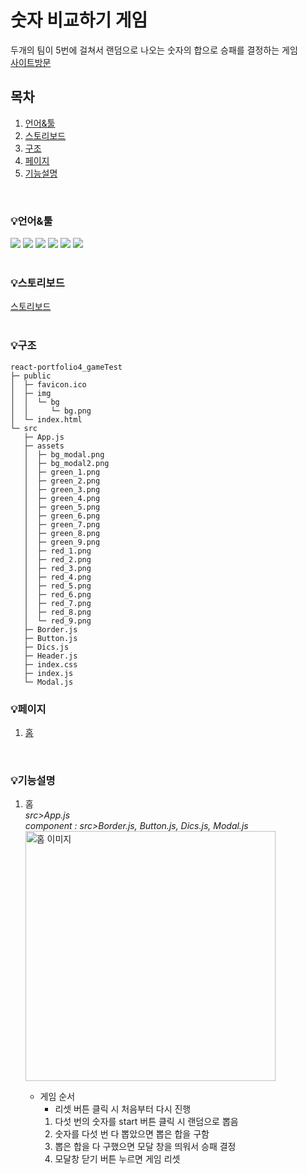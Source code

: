 # 숫자 비교하기 게임
두개의 팀이 5번에 걸쳐서 랜덤으로 나오는 숫자의 합으로 승패를 결정하는 게임<br />
[사이트방문](https://ysoo-game-num.s3.ap-northeast-2.amazonaws.com/index.html)
## 목차
1. [언어&#x0026;툴](#언어&툴)
2. [스토리보드](#스토리보드)
3. [구조](#구조)
4. [페이지](#페이지)
5. [기능설명](#기능설명)

<br />

### 💡언어&#x0026;툴
<img src="https://img.shields.io/badge/HTML5-E34F26?style=E34F26&logo=HTML5&logoColor=fff"/> <img src="https://img.shields.io/badge/CSS3-1572B6?style=1572B6&logo=CSS3&logoColor=fff"/> <img src="https://img.shields.io/badge/JavaScript-F7DF1E?style=F7DF1E&logo=JavaScript&logoColor=333"/> <img src="https://img.shields.io/badge/Node.js-339933?style=339933&logo=Node.js&logoColor=fff"/> <img src="https://img.shields.io/badge/npm-CB3837?style=CB3837&logo=npm&logoColor=fff"/> <img src="https://img.shields.io/badge/React-61DAFB?style=61DAFB&logo=React&logoColor=fff"/>
<br />
<br />

### 💡스토리보드
[스토리보드](http://ys-2023-portfolio.s3-website.ap-northeast-2.amazonaws.com/pdf/gameTest.pdf)
<br />
<br />

### 💡구조
```
react-portfolio4_gameTest
├─ public
│  ├─ favicon.ico
│  ├─ img
│  │  └─ bg
│  │     └─ bg.png
│  └─ index.html
└─ src
   ├─ App.js
   ├─ assets
   │  ├─ bg_modal.png
   │  ├─ bg_modal2.png
   │  ├─ green_1.png
   │  ├─ green_2.png
   │  ├─ green_3.png
   │  ├─ green_4.png
   │  ├─ green_5.png
   │  ├─ green_6.png
   │  ├─ green_7.png
   │  ├─ green_8.png
   │  ├─ green_9.png
   │  ├─ red_1.png
   │  ├─ red_2.png
   │  ├─ red_3.png
   │  ├─ red_4.png
   │  ├─ red_5.png
   │  ├─ red_6.png
   │  ├─ red_7.png
   │  ├─ red_8.png
   │  └─ red_9.png
   ├─ Border.js
   ├─ Button.js
   ├─ Dics.js
   ├─ Header.js
   ├─ index.css
   ├─ index.js
   └─ Modal.js

```

### 💡페이지
  1. [홈](#1-홈)
<br />

### 💡기능설명
  1. 홈<br />
    *src>App.js*<br />
    *component : src>Border.js, Button.js, Dics.js, Modal.js*
    <br />
    <img src="https://ysoo-game-num.s3.ap-northeast-2.amazonaws.com/git/main.png" alt="홈 이미지" width="400" />

      - 게임 순서
        - 리셋 버튼 클릭 시 처음부터 다시 진행
        1. 다섯 번의 숫자를 start 버튼 클릭 시 랜덤으로 뽑음
        2. 숫자를 다섯 번 다 뽑았으면 뽑은 합을 구함
        3. 뽑은 합을 다 구했으면 모달 창을 띄워서 승패 결정
        4. 모달창 닫기 버튼 누르면 게임 리셋
